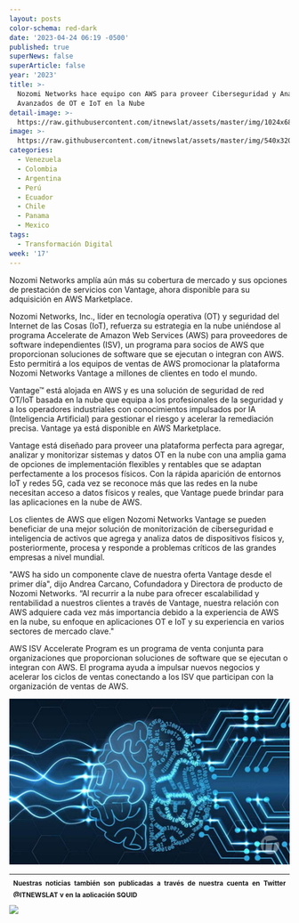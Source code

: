 ```yaml
---
layout: posts
color-schema: red-dark
date: '2023-04-24 06:19 -0500'
published: true
superNews: false
superArticle: false
year: '2023'
title: >-
  Nozomi Networks hace equipo con AWS para proveer Ciberseguridad y Análisis
  Avanzados de OT e IoT en la Nube
detail-image: >-
  https://raw.githubusercontent.com/itnewslat/assets/master/img/1024x680/inteligencia-artificial-g.jpg
image: >-
  https://raw.githubusercontent.com/itnewslat/assets/master/img/540x320/inteligencia-artificial-p.jpg
categories:
  - Venezuela
  - Colombia
  - Argentina
  - Perú
  - Ecuador
  - Chile
  - Panama
  - Mexico
tags:
  - Transformación Digital
week: '17'
---
```

Nozomi Networks amplía aún más su cobertura de mercado y sus opciones de prestación de servicios con Vantage, ahora disponible para su adquisición en AWS Marketplace.
 
Nozomi Networks, Inc., líder en tecnología operativa (OT) y seguridad del Internet de las Cosas (IoT), refuerza su estrategia en la nube uniéndose al programa Accelerate de Amazon Web Services (AWS) para proveedores de software independientes (ISV), un programa para socios de AWS que proporcionan soluciones de software que se ejecutan o integran con AWS. Esto permitirá a los equipos de ventas de AWS promocionar la plataforma Nozomi Networks Vantage a millones de clientes en todo el mundo.
 
Vantage™ está alojada en AWS y es una solución de seguridad de red OT/IoT basada en la nube que equipa a los profesionales de la seguridad y a los operadores industriales con conocimientos impulsados por IA (Inteligencia Artificial) para gestionar el riesgo y acelerar la remediación precisa. Vantage ya está disponible en AWS Marketplace.
 
Vantage está diseñado para proveer una plataforma perfecta para agregar, analizar y monitorizar sistemas y datos OT en la nube con una amplia gama de opciones de implementación flexibles y rentables que se adaptan perfectamente a los procesos físicos. Con la rápida aparición de entornos IoT y redes 5G, cada vez se reconoce más que las redes en la nube necesitan acceso a datos físicos y reales, que Vantage puede brindar para las aplicaciones en la nube de AWS.
 
Los clientes de AWS que eligen Nozomi Networks Vantage se pueden beneficiar de una mejor solución de monitorización de ciberseguridad e inteligencia de activos que agrega y analiza datos de dispositivos físicos y, posteriormente, procesa y responde a problemas críticos de las grandes empresas a nivel mundial.
 
"AWS ha sido un componente clave de nuestra oferta Vantage desde el primer día", dijo Andrea Carcano, Cofundadora y Directora de producto de Nozomi Networks. “Al recurrir a la nube para ofrecer escalabilidad y rentabilidad a nuestros clientes a través de Vantage, nuestra relación con AWS adquiere cada vez más importancia debido a la experiencia de AWS en la nube, su enfoque en aplicaciones OT e IoT y su experiencia en varios sectores de mercado clave."
 
AWS ISV Accelerate Program es un programa de venta conjunta para organizaciones que proporcionan soluciones de software que se ejecutan o integran con AWS. El programa ayuda a impulsar nuevos negocios y acelerar los ciclos de ventas conectando a los ISV que participan con la organización de ventas de AWS.

![](https://raw.githubusercontent.com/itnewslat/assets/master/img/540x320/inteligencia-artificial-p.jpg)

<table style="height: 42px;" width="569">
<tbody>
<tr>
<td style="text-align: justify;"><sub><strong>Nuestras noticias también son publicadas a través de nuestra cuenta en Twitter <a href="https://twitter.com/itnewslat?lang=es">@ITNEWSLAT</a> y en la aplicación <a href="https://squidapp.co/en/">SQUID</a></strong></sub></td>
</tr>
</tbody>
</table>
<img src="https://tracker.metricool.com/c3po.jpg?hash=56f88a41e39ab42c063cc51676587a04"/>